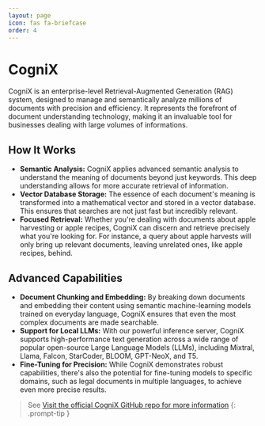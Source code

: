 ```yaml
---
layout: page
icon: fas fa-briefcase
order: 4
---
```


# CogniX
CogniX is an enterprise-level Retrieval-Augmented Generation (RAG) system, designed to manage and semantically analyze millions of documents with precision and efficiency. It represents the forefront of document understanding technology, making it an invaluable tool for businesses dealing with large volumes of informations.
## How It Works
- **Semantic Analysis:** CogniX applies advanced semantic analysis to understand the meaning of documents beyond just keywords. This deep understanding allows for more accurate retrieval of information.
- **Vector Database Storage:** The essence of each document's meaning is transformed into a mathematical vector and stored in a vector database. This ensures that searches are not just fast but incredibly relevant.
- **Focused Retrieval:** Whether you're dealing with documents about apple harvesting or apple recipes, CogniX can discern and retrieve precisely what you're looking for. For instance, a query about apple harvests will only bring up relevant documents, leaving unrelated ones, like apple recipes, behind.
## Advanced Capabilities
- **Document Chunking and Embedding:** By breaking down documents and embedding their content using semantic machine-learning models trained on everyday language, CogniX ensures that even the most complex documents are made searchable.
- **Support for Local LLMs:** With our powerful inference server, CogniX supports high-performance text generation across a wide range of popular open-source Large Language Models (LLMs), including Mixtral, Llama, Falcon, StarCoder, BLOOM, GPT-NeoX, and T5.
- **Fine-Tuning for Precision:** While CogniX demonstrates robust capabilities, there's also the potential for fine-tuning models to specific domains, such as legal documents in multiple languages, to achieve even more precise results.
> See [Visit the official CogniX GitHub repo for more information](https://github.com/gen-mind/cognix/tree/main/docs) 
{: .prompt-tip }
